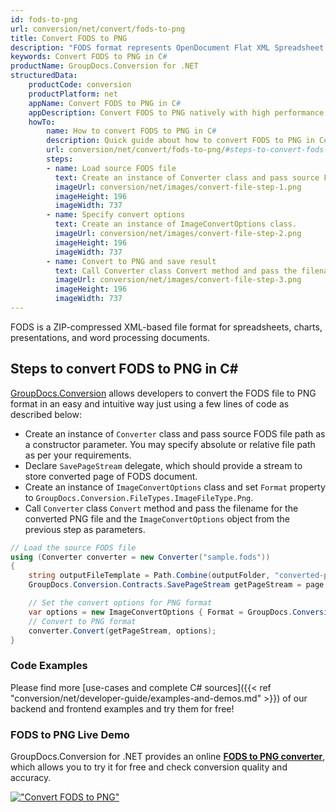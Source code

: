 ```yaml
---
id: fods-to-png
url: conversion/net/convert/fods-to-png
title: Convert FODS to PNG
description: "FODS format represents OpenDocument Flat XML Spreadsheet with .fods extension. Learn how to convert FODS to PNG file programmatically in C# language using GroupDocs.Conversion for .NET library."
keywords: Convert FODS to PNG in C#
productName: GroupDocs.Conversion for .NET
structuredData:
    productCode: conversion
    productPlatform: net
    appName: Convert FODS to PNG in C#
    appDescription: Convert FODS to PNG natively with high performance using C# language and server side GroupDocs.Conversion for .NET APIs, without the use of any software like Microsoft or Open Office.
    howTo:
        name: How to convert FODS to PNG in C# 
        description: Quick guide about how to convert FODS to PNG in C# with high performance and accuracy.
        url: conversion/net/convert/fods-to-png/#steps-to-convert-fods-to-png-in-c
        steps:
        - name: Load source FODS file 
          text: Create an instance of Converter class and pass source FODS file path as a constructor parameter. You may specify absolute or relative file path as per your requirements. 
          imageUrl: conversion/net/images/convert-file-step-1.png
          imageHeight: 196
          imageWidth: 737
        - name: Specify convert options 
          text: Create an instance of ImageConvertOptions class.
          imageUrl: conversion/net/images/convert-file-step-2.png
          imageHeight: 196
          imageWidth: 737
        - name: Convert to PNG and save result 
          text: Call Converter class Convert method and pass the filename for the converted HTML file and the ImageConvertOptions object from the previous step as parameters.
          imageUrl: conversion/net/images/convert-file-step-3.png
          imageHeight: 196
          imageWidth: 737
---
```


FODS is a ZIP-compressed XML-based file format for spreadsheets, charts, presentations, and word processing documents.

## Steps to convert FODS to PNG in C#

[GroupDocs.Conversion](https://products.groupdocs.com/conversion/net) allows developers to convert the FODS file to PNG format in an easy and intuitive way just using a few lines of code as described below:

* Create an instance of `Converter` class and pass source FODS file path as a constructor parameter. You may specify absolute or relative file path as per your requirements. 
* Declare `SavePageStream` delegate, which should provide a stream to store converted page of FODS document.
* Create an instance of `ImageConvertOptions` class and set `Format` property to `GroupDocs.Conversion.FileTypes.ImageFileType.Png`.
* Call `Converter` class `Convert` method and pass the filename for the converted PNG file and the `ImageConvertOptions` object from the previous step as parameters.

```csharp
// Load the source FODS file
using (Converter converter = new Converter("sample.fods"))
{
    string outputFileTemplate = Path.Combine(outputFolder, "converted-page-{0}.png");
    GroupDocs.Conversion.Contracts.SavePageStream getPageStream = page => new FileStream(string.Format(outputFileTemplate, page), FileMode.Create);

    // Set the convert options for PNG format
    var options = new ImageConvertOptions { Format = GroupDocs.Conversion.FileTypes.ImageFileType.Png };   
    // Convert to PNG format
    converter.Convert(getPageStream, options);
}
```

### Code Examples

Please find more [use-cases and complete C# sources]({{< ref "conversion/net/developer-guide/examples-and-demos.md" >}}) of our backend and frontend examples and try them for free!

### FODS to PNG Live Demo

GroupDocs.Conversion for .NET provides an online [**FODS to PNG converter**](https://products.groupdocs.app/conversion/fods-to-png), which allows you to try it for free and check conversion quality and accuracy.

[!["Convert FODS to PNG"](conversion/net/images/convert-to-png/convert-fods-to-png.png)](https://products.groupdocs.app/conversion/fods-to-png)